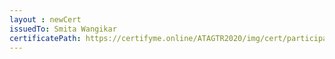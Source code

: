 ```yaml
--- 
layout : newCert 
issuedTo: Smita Wangikar 
certificatePath: https://certifyme.online/ATAGTR2020/img/cert/participant/SmitaWangikar_69773.png
--- 
```

